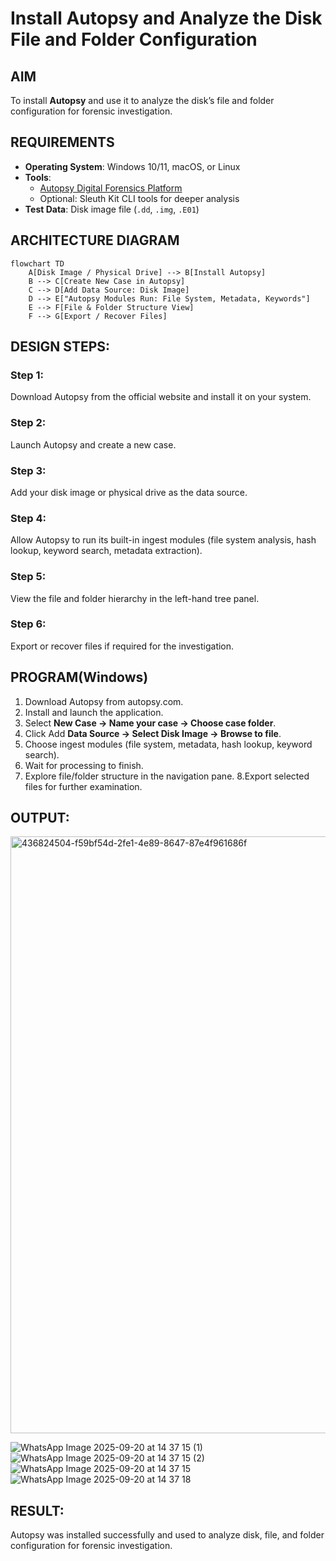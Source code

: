 # Install Autopsy and Analyze the Disk File and Folder Configuration

## AIM
To install **Autopsy** and use it to analyze the disk’s file and folder configuration for forensic investigation.

## REQUIREMENTS
- **Operating System**: Windows 10/11, macOS, or Linux
- **Tools**:  
  - [Autopsy Digital Forensics Platform](https://www.autopsy.com/)  
  - Optional: Sleuth Kit CLI tools for deeper analysis
- **Test Data**: Disk image file (`.dd`, `.img`, `.E01`)

## ARCHITECTURE DIAGRAM
```mermaid
flowchart TD
    A[Disk Image / Physical Drive] --> B[Install Autopsy]
    B --> C[Create New Case in Autopsy]
    C --> D[Add Data Source: Disk Image]
    D --> E["Autopsy Modules Run: File System, Metadata, Keywords"]
    E --> F[File & Folder Structure View]
    F --> G[Export / Recover Files]
```
## DESIGN STEPS:
### Step 1:
Download Autopsy from the official website and install it on your system.

### Step 2:
Launch Autopsy and create a new case.

### Step 3:
Add your disk image or physical drive as the data source.

### Step 4:
Allow Autopsy to run its built-in ingest modules (file system analysis, hash lookup, keyword search, metadata extraction).

### Step 5:
View the file and folder hierarchy in the left-hand tree panel.

### Step 6:
Export or recover files if required for the investigation.

## PROGRAM(Windows)

1. Download Autopsy from autopsy.com.
2. Install and launch the application.
3. Select **New Case → Name your case → Choose case folder**.
4. Click Add **Data Source → Select Disk Image → Browse to file**.
5. Choose ingest modules (file system, metadata, hash lookup, keyword search).
6. Wait for processing to finish.
7. Explore file/folder structure in the navigation pane.
8.Export selected files for further examination.

## OUTPUT:
<img width="1898" height="955" alt="436824504-f59bf54d-2fe1-4e89-8647-87e4f961686f" src="https://github.com/user-attachments/assets/550b1b99-d002-45e0-a321-c2028ad59b3a" />

![WhatsApp Image 2025-09-20 at 14 37 15 (1)](https://github.com/user-attachments/assets/f04be898-5bc3-4116-bac2-a5ce39092210)
![WhatsApp Image 2025-09-20 at 14 37 15 (2)](https://github.com/user-attachments/assets/568085e9-89be-4fac-85b1-c72e26d373a1)
![WhatsApp Image 2025-09-20 at 14 37 15](https://github.com/user-attachments/assets/1fc01426-4a35-4968-a77b-03153b331ba6)
![WhatsApp Image 2025-09-20 at 14 37 18](https://github.com/user-attachments/assets/9d0765d6-477f-49cd-8129-1e3de4a8e606)

## RESULT:
Autopsy was installed successfully and used to analyze disk, file, and folder configuration for forensic investigation.
